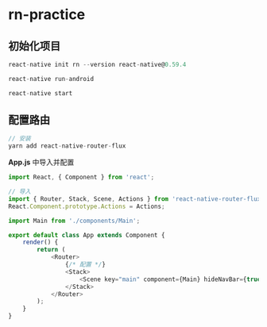 # rn-practice

## 初始化项目

```javascript
react-native init rn --version react-native@0.59.4
```

```javascript
react-native run-android
```

```javascript
react-native start
```

## 配置路由

```javascript
// 安装
yarn add react-native-router-flux
```

**App.js** 中导入并配置

```javascript
import React, { Component } from 'react';

// 导入
import { Router, Stack, Scene, Actions } from 'react-native-router-flux';
React.Component.prototype.Actions = Actions;

import Main from './components/Main';

export default class App extends Component {
    render() {
        return (
            <Router>
                {/* 配置 */}
                <Stack>
                    <Scene key="main" component={Main} hideNavBar={true} />
                </Stack>
            </Router>
        );
    }
}
```

